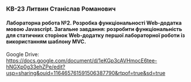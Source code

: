 ### КВ-23 Литвин Станіслав Романович
#### Лабораторна робота №2. Розробка функціональності Web-додатка мовою Javascript. Загальне завдання: розробити функціональність для статичних сторінок Web-додатку першої лабораторної роботи із використанням шаблону MVC.
Google Drive: https://docs.google.com/document/d/1eKGp3cAVHmocE6tee-hNGXp0g33ehZPe/edit?usp=sharing&ouid=116465761591506387790&rtpof=true&sd=true